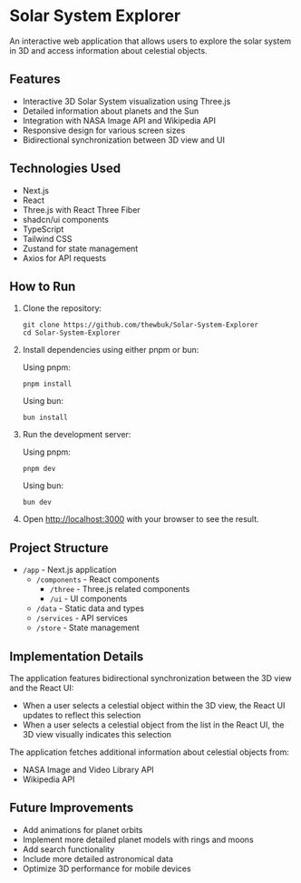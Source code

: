 # Solar System Explorer

An interactive web application that allows users to explore the solar system in 3D and access information about celestial objects.

## Features

- Interactive 3D Solar System visualization using Three.js
- Detailed information about planets and the Sun
- Integration with NASA Image API and Wikipedia API
- Responsive design for various screen sizes
- Bidirectional synchronization between 3D view and UI

## Technologies Used

- Next.js
- React
- Three.js with React Three Fiber
- shadcn/ui components
- TypeScript
- Tailwind CSS
- Zustand for state management
- Axios for API requests

## How to Run

1. Clone the repository:

   ```
   git clone https://github.com/thewbuk/Solar-System-Explorer
   cd Solar-System-Explorer
   ```

2. Install dependencies using either pnpm or bun:

   Using pnpm:

   ```
   pnpm install
   ```

   Using bun:

   ```
   bun install
   ```

3. Run the development server:

   Using pnpm:

   ```
   pnpm dev
   ```

   Using bun:

   ```
   bun dev
   ```

4. Open [http://localhost:3000](http://localhost:3000) with your browser to see the result.

## Project Structure

- `/app` - Next.js application
  - `/components` - React components
    - `/three` - Three.js related components
    - `/ui` - UI components
  - `/data` - Static data and types
  - `/services` - API services
  - `/store` - State management

## Implementation Details

The application features bidirectional synchronization between the 3D view and the React UI:

- When a user selects a celestial object within the 3D view, the React UI updates to reflect this selection
- When a user selects a celestial object from the list in the React UI, the 3D view visually indicates this selection

The application fetches additional information about celestial objects from:

- NASA Image and Video Library API
- Wikipedia API

## Future Improvements

- Add animations for planet orbits
- Implement more detailed planet models with rings and moons
- Add search functionality
- Include more detailed astronomical data
- Optimize 3D performance for mobile devices
